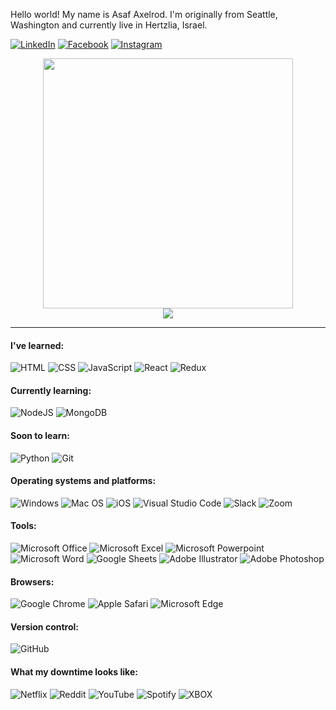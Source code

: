 Hello world! My name is Asaf Axelrod. I'm originally from Seattle, Washington and currently live in Hertzlia, Israel.

[![LinkedIn](https://img.shields.io/badge/linkedin-%230077B5.svg?style=for-the-badge&logo=linkedin&logoColor=white)](https://www.linkedin.com/in/asaf-axelrod-9353b1ba/)
[![Facebook](https://img.shields.io/badge/Facebook-1877F2?style=for-the-badge&logo=facebook&logoColor=white)](https://www.facebook.com/AxelrodAsaf/)
[![Instagram](https://img.shields.io/badge/Instagram-E4405F?style=for-the-badge&logo=instagram&logoColor=white)](https://www.instagram.com/AsafAxelrod/)

<div style="text-align: center">
  <img src="https://github-readme-stats.vercel.app/api?username=axelrodasaf&count_private=true&show_icons=true&theme=prussian" width="400">
  <br />
  <img src="https://github-readme-stats.vercel.app/api/top-langs/?username=axelrodasaf&hide=php&title_color=ffffff&text_color=c9cacc&icon_color=4AB197&bg_color=1A2B34" />
</div>

---


#### I've learned:

![HTML](https://img.shields.io/badge/HTML-239120?style=for-the-badge&logo=html5&logoColor=white)
![CSS](https://img.shields.io/badge/CSS-239120?&style=for-the-badge&logo=css3&logoColor=white)
![JavaScript](https://img.shields.io/badge/javascript-%23323330.svg?style=for-the-badge&logo=javascript&logoColor=%23F7DF1E)
![React](https://img.shields.io/badge/react-%2320232a.svg?style=for-the-badge&logo=react&logoColor=%2361DAFB)
![Redux](https://img.shields.io/badge/redux-%23593d88.svg?style=for-the-badge&logo=redux&logoColor=white)


#### Currently learning:

![NodeJS](https://img.shields.io/badge/node.js-6DA55F?style=for-the-badge&logo=node.js&logoColor=white)
![MongoDB](https://img.shields.io/badge/MongoDB-4EA94B?style=for-the-badge&logo=mongodb&logoColor=white)


#### Soon to learn:

![Python](https://img.shields.io/badge/Python-3776AB?style=for-the-badge&logo=python&logoColor=white)
![Git](https://img.shields.io/badge/git-%23F05033.svg?style=for-the-badge&logo=git&logoColor=white)


#### Operating systems and platforms:

![Windows](https://img.shields.io/badge/Windows-0078D6?style=for-the-badge&logo=windows&logoColor=white)
![Mac OS](https://img.shields.io/badge/mac%20os-000000?style=for-the-badge&logo=macos&logoColor=F0F0F0)
![iOS](https://img.shields.io/badge/iOS-000000?style=for-the-badge&logo=ios&logoColor=white)
![Visual Studio Code](https://img.shields.io/badge/Visual%20Studio%20Code-0078d7.svg?style=for-the-badge&logo=visual-studio-code&logoColor=white)
![Slack](https://img.shields.io/badge/Slack-4A154B?style=for-the-badge&logo=slack&logoColor=white)
![Zoom](https://img.shields.io/badge/Zoom-2D8CFF?style=for-the-badge&logo=zoom&logoColor=white)


#### Tools:

![Microsoft Office](https://img.shields.io/badge/Microsoft_Office-D83B01?style=for-the-badge&logo=microsoft-office&logoColor=white)
![Microsoft Excel](https://img.shields.io/badge/Microsoft_Excel-217346?style=for-the-badge&logo=microsoft-excel&logoColor=white)
![Microsoft Powerpoint](https://img.shields.io/badge/Microsoft_PowerPoint-B7472A?style=for-the-badge&logo=microsoft-powerpoint&logoColor=white)
![Microsoft Word](https://img.shields.io/badge/Microsoft_Word-2B579A?style=for-the-badge&logo=microsoft-word&logoColor=white)
![Google Sheets](https://img.shields.io/badge/Google%20Sheets-34A853?style=for-the-badge&logo=google-sheets&logoColor=white)
![Adobe Illustrator](https://img.shields.io/badge/Adobe%20Illustrator-FF9A00?style=for-the-badge&logo=adobe%20illustrator&logoColor=white)
![Adobe Photoshop](https://img.shields.io/badge/Adobe%20Photoshop-31A8FF?style=for-the-badge&logo=Adobe%20Photoshop&logoColor=black)


#### Browsers:

![Google Chrome](https://img.shields.io/badge/Google_chrome-4285F4?style=for-the-badge&logo=Google-chrome&logoColor=white)
![Apple Safari](https://img.shields.io/badge/Safari-FF1B2D?style=for-the-badge&logo=Safari&logoColor=white)
![Microsoft Edge](https://img.shields.io/badge/Microsoft_Edge-0078D7?style=for-the-badge&logo=Microsoft-edge&logoColor=white)


#### Version control:

![GitHub](https://img.shields.io/badge/github-%23121011.svg?style=for-the-badge&logo=github&logoColor=white)


#### What my downtime looks like:

![Netflix](https://img.shields.io/badge/Netflix-E50914?style=for-the-badge&logo=netflix&logoColor=white)
![Reddit](https://img.shields.io/badge/Reddit-FF4500?style=for-the-badge&logo=reddit&logoColor=white)
![YouTube](https://img.shields.io/badge/YouTube-FF0000?style=for-the-badge&logo=youtube&logoColor=white)
![Spotify](https://img.shields.io/badge/Spotify-1ED760?&style=for-the-badge&logo=spotify&logoColor=white)
![XBOX](https://img.shields.io/badge/Xbox-107C10?style=for-the-badge&logo=xbox&logoColor=white)
